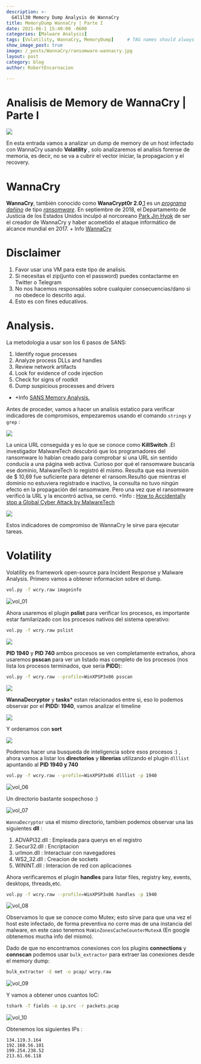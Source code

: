 ```yaml
---
description: >-
  G4l1l30 Memory Dump Analysis de WannaCry
title: MemoryDump WannaCry | Parte I
date: 2021-06-1 15:40:00 -0600
categories: [Malware Analysis]
tags: [Volatility, WannaCry, MemoryDump]     # TAG names should always be lowercase
show_image_post: true
image: /_posts/WannaCry/ransomware-wannacry.jpg
layout: post
category: blog
author: RobertEncarnacion

---
```

# Analisis de Memory de WannaCry | Parte I



![](/assets/img/WannaCry/ransomware-wannacry.jpg)



En esta entrada vamos a analizar un dump de memory de un host infectado con WannaCry usando **Volatility** , solo analizaremos el analisis forense de memoria, es decir, no se va a cubrir el vector iniciar, la propagacion y el recovery.



# WannaCry

**WannaCry**, también conocido como **WanaCrypt0r 2.0**,[1](https://es.wikipedia.org/wiki/WannaCry#cite_note-:0-1) es un [*programa dañino*](https://es.wikipedia.org/wiki/Malware) de tipo *[ransomware](https://es.wikipedia.org/wiki/Ransomware)*. En septiembre de 2018, el Departamento de Justicia de los Estados Unidos inculpó al norcoreano [Park Jin Hyok](https://es.wikipedia.org/wiki/Park_Jin_Hyok) de ser el creador de WannaCry y haber acometido el ataque informático de alcance mundial en 2017. + Info [WannaCry](https://es.wikipedia.org/wiki/WannaCry)

# Disclaimer

1. Favor usar una VM para este tipo de analisis.
2. Si necesitas el zip(junto con el password) puedes contactarme en Twitter o Telegram
3. No nos hacemos responsables sobre cualquier consecuencias/dano si no obedece lo descrito aqui.
4. Esto es con fines educativos.

# Analysis.

La metodologia a usar son los 6 pasos de SANS:

1. Identify rogue processes 
2. Analyze process DLLs and handles 
3. Review network artifacts 
4. Look for evidence of code injection 
5. Check for signs of rootkit
6. Dump suspicious processes and drivers 

+ +Info [SANS Memory Analysis.](https://www.sans.org/security-resources/posters/memory-forensics-cheat-sheet/365/download)

Antes de proceder, vamos a hacer un analisis estatico para verificar indicadores de compromisos, empezaremos usando el comando `strings` y `grep` : 

![](/assets/img/WannaCry/strings.png)

La unica URL conseguida y es lo que se conoce como **KillSwitch** .El investigador MalwareTech descubrió que los programadores del ransomware lo habían creado para comprobar si una URL sin sentido conducía a una página web activa. Curioso por qué el ransomware buscaría ese dominio, MalwareTech lo registró él mismo. Resulta que esa inversión de $ 10,69 fue suficiente para detener el ransom.Resultó que mientras el dominio no estuviera registrado e inactivo, la consulta no tuvo ningún efecto en la propagación del ransomware. Pero una vez que el ransomware verificó la URL y la encontró activa, se cerró. +Info : [How to Accidentally stop a Global Cyber Attack by MalwareTech](https://www.malwaretech.com/2017/05/how-to-accidentally-stop-a-global-cyber-attacks.html)

![](/assets/img/WannaCry/strings_exe.png)

Estos indicadores de compromiso de WannaCry le sirve para ejecutar tareas.

# Volatility

Volatility es framework open-source para Incident Response y Malware Analysis. Primero vamos a obtener informacion sobre el dump.

```bash
vol.py -f wcry.raw imageinfo
```

![vol_01](/assets/img/WannaCry/vol_01.png)

Ahora usaremos el plugin **pslist**  para verificar los procesos, es importante estar familarizado con los procesos nativos del sistema operativo:

```bash
vol.py -f wcry.raw pslist
```

![](/assets/img/WannaCry/vol_02.png)

**PID 1940** y  **PID 740** ambos procesos se ven completamente extraños, ahora usaremos **psscan** para ver un listado mas completo de los procesos (nos lista los procesos terminados, que seria **PIDD**):

```bash
vol.py -f wcry.raw --profile=WinXPSP3x86 psscan
```



![](/assets/img/WannaCry/vol_03.png)

**WannaDecryptor** y **tasks*** estan relacionados entre si, eso lo podemos observar por el **PIDD: 1940**, vamos analizar el timeline

![](/assets/img/WannaCry/vol_04.png)

Y ordenamos con **sort**

![](/assets/img/WannaCry/vol_05.png)

Podemos hacer una busqueda de inteligencia sobre esos procesos :) , ahora vamos a listar los **directorios** y **librerias** utilizando el plugin ``dlllist`` apuntando al **PID 1940 y 740**

```bash
vol.py -f wcry.raw --profile=WinXPSP3x86 dlllist -p 1940
```

![vol_06](/assets/img/WannaCry/vol_06.png)

Un directorio bastante sospechoso :) 

![vol_07](/assets/img/WannaCry/vol_07.png)

`WannaDecryptor` usa el mismo directorio, tambien podemos observar una las siguientes **dll** :

1. ADVAPI32.dll : Empleada para querys en el registro
2. Secur32.dll : Encriptacion
3. urlmon.dll : Interactuar con navegadores
4. WS2_32.dll : Creacion de sockets
5. WININT.dll : Interacion de red con aplicaciones

Ahora verificaremos el plugin **handles** para listar files, registry key, events, desktops, threads,etc.

```bash
vol.py -f wcry.raw --profile=WinXPSP3x86 handles -p 1940
```

![vol_08](/assets/img/WannaCry/vol_08.png)

Observamos lo que se conoce como Mutex; esto sirve para que una vez el host este infectado, de forma preventiva no corre mas de una instancia del malware, en este caso tenemos `MsWinZonesCacheCounterMutexA` (En google obtenemos mucha info del mismo).

Dado de que no encontramos conexiones con los plugins **connections** y **connscan** podemos usar `bulk_extractor` para extraer las conexiones desde el memory dump:

```bash
bulk_extractor -E net -o pcap/ wcry.raw
```

![vol_09](/assets/img/WannaCry/vol_09.png)

Y vamos a obtener unos cuantos IoC:

```bash
tshark -T fields -e ip.src -r packets.pcap 
```

![vol_10](/assets/img/WannaCry/vol_10.png)

Obtenemos los siguientes IPs :

```text
134.119.3.164
192.168.56.101
199.254.238.52
213.61.66.118
```

